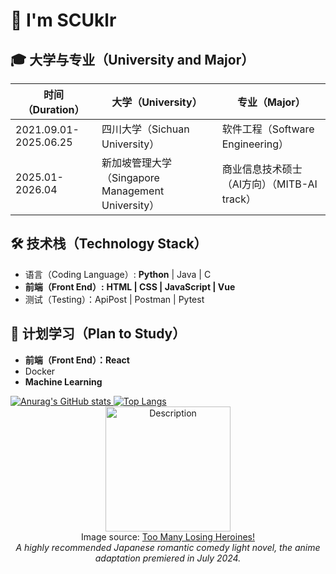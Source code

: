
# 👋 I'm SCUklr

## 🎓 大学与专业（University and Major）

| 时间（Duration）          | 大学（University）         | 专业（Major）                         |
|-------------------------|-------------------------|-----------------------------------|
| 2021.09.01-2025.06.25  | 四川大学（Sichuan University） | 软件工程（Software Engineering）    |
| 2025.01-2026.04        | 新加坡管理大学（Singapore Management University） | 商业信息技术硕士（AI方向）（MITB-AI track） |

## 🛠 技术栈（Technology Stack）
- 语言（Coding Language）: **Python** | Java | C 
- **前端（Front End）:** **HTML | CSS | JavaScript | Vue**
- 测试（Testing）：ApiPost | Postman | Pytest

## 🌱 计划学习（Plan to Study）
- **前端（Front End）：React**
- Docker
- **Machine Learning**

<div>
    <a href="https://github.com/anuraghazra/github-readme-stats">
       <img src="https://github-readme-stats.vercel.app/api?username=SCUklr&show_icons=true&theme=light" alt="Anurag's GitHub stats" /> 
    </a>
    <a href="https://github.com/anuraghazra/github-readme-stats">
    <img src="https://github-readme-stats.vercel.app/api/top-langs/?username=SCUklr&layout=compact&theme=light" alt="Top Langs" />
  </a>
</div>

<div align="center">   
  <img src="https://th.bing.com/th/id/OIP.tg7tqjoYDzPZX4iavArcBgHaKk?w=184&h=262&c=7&r=0&o=5&dpr=1.7&pid=1.7" alt="Description" width="200" />
  <br>Image source: <a href="https://en.wikipedia.org/wiki/Too_Many_Losing_Heroines!">Too Many Losing Heroines!</a><br>
  <em>A highly recommended Japanese romantic comedy light novel, the anime adaptation premiered in July 2024.</em>
</div>
